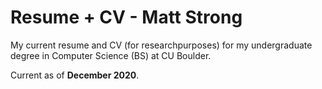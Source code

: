 # Resume + CV - Matt Strong

My current resume and CV (for researchpurposes) for my undergraduate degree in Computer Science (BS) at CU Boulder.

Current as of **December 2020**.
